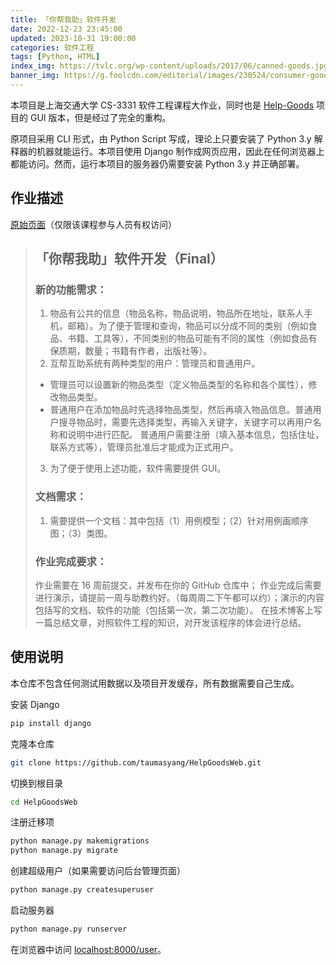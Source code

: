 ```yaml
---
title: 「你帮我助」软件开发
date: 2022-12-23 23:45:00
updated: 2023-10-31 19:00:00
categories: 软件工程
tags: [Python, HTML]
index_img: https://tvlc.org/wp-content/uploads/2017/06/canned-goods.jpg
banner_img: https://g.foolcdn.com/editorial/images/230524/consumer-goods.jpg
---
```


本项目是上海交通大学 CS-3331 软件工程课程大作业，同时也是 [Help-Goods](https://github.com/tau-young/Help-Goods) 项目的 GUI 版本，但是经过了完全的重构。

原项目采用 CLI 形式，由 Python Script 写成，理论上只要安装了 Python 3.y 解释器的机器就能运行。本项目使用 Django 制作成网页应用，因此在任何浏览器上都能访问。然而，运行本项目的服务器仍需要安装 Python 3.y 并正确部署。

## 作业描述

[原始页面](https://oc.sjtu.edu.cn/courses/48894/assignments/193007)（仅限该课程参与人员有权访问）

> ## 「你帮我助」软件开发（Final）
>
> ### 新的功能需求：
>
> 1. 物品有公共的信息（物品名称，物品说明，物品所在地址，联系人手机，邮箱）。为了便于管理和查询，物品可以分成不同的类别（例如食品、书籍、工具等），不同类别的物品可能有不同的属性（例如食品有保质期，数量；书籍有作者，出版社等）。
> 2. 互帮互助系统有两种类型的用户：管理员和普通用户。
> - 管理员可以设置新的物品类型（定义物品类型的名称和各个属性），修改物品类型。
> - 普通用户在添加物品时先选择物品类型，然后再填入物品信息。普通用户搜寻物品时，需要先选择类型，再输入关键字，关键字可以再用户名称和说明中进行匹配。
> 普通用户需要注册（填入基本信息，包括住址，联系方式等），管理员批准后才能成为正式用户。
>
> 3. 为了便于使用上述功能，软件需要提供 GUI。
>
> ### 文档需求：
>
> 1. 需要提供一个文档：其中包括（1）用例模型；（2）针对用例画顺序图；（3）类图。
>
> ### 作业完成要求：
>
> 作业需要在 16 周前提交，并发布在你的 GitHub 仓库中；
> 作业完成后需要进行演示，请提前一周与助教约好。（每周周二下午都可以约）；演示的内容包括写的文档、软件的功能（包括第一次，第二次功能）。
> 在技术博客上写一篇总结文章，对照软件工程的知识，对开发该程序的体会进行总结。

## 使用说明

本仓库不包含任何测试用数据以及项目开发缓存，所有数据需要自己生成。

安装 Django

```sh
pip install django
```

克隆本仓库

```sh
git clone https://github.com/taumasyang/HelpGoodsWeb.git
```

切换到根目录

```sh
cd HelpGoodsWeb
```

注册迁移项

```sh
python manage.py makemigrations
python manage.py migrate
```

创建超级用户（如果需要访问后台管理页面）

```sh
python manage.py createsuperuser
```

启动服务器

```sh
python manage.py runserver
```

在浏览器中访问 <localhost:8000/user>。

<!--
## UML 图

### 用例图

![Use Case](usecase.svg)

### 顺序图

![Sequence Register](sequence-register.svg)
![Sequence Login](sequence-login.svg)
![Sequence Logout](sequence-logout.svg)
![Sequence View User Info](sequence-viewuserinfo.svg)
![Sequence View Item List](sequence-viewitemlist.svg)
![Sequence View Item Info](sequence-viewiteminfo.svg)
![Sequence Post New Item](sequence-postnewitem.svg)
![Sequence Modify Item](sequence-modifyitem.svg)
![Sequence Grant User](sequence-grantuser.svg)
![Sequence Set New Item Type](sequence-setnewitemtype.svg)

### 类图

![Class Graph](class.svg)

## 开发体会

这个项目的前身 [Help-Goods](https://github.com/tau-young/Help-Goods) 是我比较满意的一个作品，功能并不复杂，使用命令行的方式不仅简洁而且方便。作业截止后出于个人兴趣我还加强了它的功能和易用性。只可惜第二次强制要求 GUI 界面，美其名曰「为了便于使用上述功能」。若少了这条限制，我本可以将命令行程序做的不比图形界面麻烦。所以……冲着这个图形界面的要求，这个项目被我拖了将近半个学期，期间还推倒重来了若干次。

### 开发框架的选择

最开始的问题是，我要用什么框架开发这个图形界面应用程序？最开始想到的就是经典的 Python Tkinter，不仅繁琐还不好调试，曾经用过这个包的我是绝对不想再次尝试的。

如果用 C++ 可以考虑 Visual Studio，初中阶段我还真尝试过用 VS 写了一个简单的加密/解密小程序，并且头一次惊叹居然一个图形界面程序可以只有 10KB 大小。当然后来想明白 VS 开发的这个程序肯定用了 .NET 运行库，毕竟 gcc 编译的命令行程序动辄上兆呢。

或者是，用 Qt 框架开发，我就可以让我的程序编写一次就能在所有平台上运行，这绝对是非常吸引人的。然而，我对 Qt 陌生到甚至连第一个项目都建立不起来，这接下去还玩什么呢。

要在 macOS 上开发程序，近年来的新晋选手必属 SwiftUI 了。苹果公司出品的程序设计语言 Swift 搭配苹果公司出品的图形框架 SwiftUI，在苹果公司出品的机器上运行，兼容性问题什么的都不用担心哒！事实上，我一开始确实决定使用 SwiftUI 开发这个项目，View 文件都已经写了一堆了。不过令人惊奇的是，我本打算将程序入口放在登录界面，由这个界面跳转到其他界面，而 SwiftUI 无法做到这一点。那段时间，我为了寻找类似的项目在互联网上茫茫搜索了半个月都没找到解决方案。这就是 SwiftUI 的缺点所在——出生四年，年年更新，SwiftUI 2.0 引入的新功能在 SwiftUI 4.0 被弃用，网上找的永远是过时的。而数据存储的 CoreData 模块甚至在开始学之前就令人劝退。我觉得，我是没办法在半个学期之内学完我需要的 SwiftUI 知识并成功开发出这个项目的。

最后，或许是无意中的发现，Django 成了我的最终选择。这是一个将 Python 作为网站后台的开发包。后端由 Python 负责处理网站请求，前端只需编写少量 HTML 即可。这样一来，可操作性就大了不少，而且可以应用 PyPI 上数千万开源包，也不用受各种未实现的气。

### 开发过程

软件过程模型总体上来说符合**增量模型**。项目分为三个子模块，分别是负责用户登录和注册的 `user` 模块、用于展示和操作物品的 `item` 模块，以及管理员批准用户和增加类型的 `staff` 模块。前端页面使用的是纯 HTML，采用了一点点 CSS，用于给表格加上边框。所以页面看上去并不美观，但是功能绝对不欠缺。

#### `user` 模块

登录页面相当于整个网站的入口，未登录的用户访问其他不该访问的页面时，都会被重定向到登录页面。包含登录和注册在内的诸多信息收集页面都采用了 Django Forms，方便了处理用户输入的步骤。第一个注册的用户将直接激活并被提拔为管理员。

用户模型分为两部分，一是 `django.auth` 模块提供的 `User` 模型，有它可以方便地进行登录、登出、检查用户等一系列认证操作，并可安全地储存用户的密码；二是自己建立的 `User` 模型，用于储存用户的其他信息，便于在其他模块调用。

在用户详细信息界面，电话号码和电子邮件地址被设置了超链接，直接点击可以拨打或发送电子邮件。未激活的用户将看到「禁止访问其他页面」的警告，正式用户将看到一个指向物品页面的超链接，管理员有一个指向管理页面的超链接。

#### `item` 模块

这个模块的主页面在一张 `<table>` 中展示了所有物品的信息，并且每个类型都有各自的页面，可以更详细地显示该类型专属的物品属性。用户可以添加物品、修改或删除自己添加的物品，管理员可以删除其他人的物品。

物品模型包括基类 `Base` 和派生类 `Item`，前者存有所有物品的共有属性信息，后者存有每个类型专属的属性信息。附加信息由管理员指定，无法提前硬编码在程序中，因此采用了 `JSON` 字符串的形式存在数据库中。

添加或编辑物品时，将由当前用户的信息自动填充部分表单，用户至少只需要填写物品名称和描述就可以完成一个物品的添加或编辑。当然，联系信息也可以修改成与当前用户信息不同的内容。

#### `staff` 模块

当有用户注册未审核时，管理员页面将会出现这些用户的信息。批准一个用户时，该用户的 `is_active` 属性被设置成 `True`；拒绝一个用户时，该用户的信息将被直接删除。当所有未审核用户都处理完成时，包含标题在内的审核部分将从主页面上完全消失。

主页面的下半部分列出了所有物品类型。当启动一个新项目时，类型默认为空，因此需要管理员新建一个默认类型。

动态表单是一个比较复杂的实现，~~偷懒~~方便起见，附加属性采用了超大号的输入框，用换行分隔不同的属性。

#### `admin` 模块

Django 提供了超级管理员的后台界面。如有需要，可以在超级后台管理用户状态、数据库中的物品信息。如果需要使用超级后台，需要用命令新建超级用户。但是，这个超级用户没有注册到自己建立的 `User` 模型中，因此不能登录前端页面。

### 测试过程

项目的测试与开发几乎并行，编写完一部分测试一部分。开始采用的是**白盒测试**方法，通过**条件/分支覆盖**测试程序逻辑。采用**自下而上的集成方式**，测试完各个模块后一起测试整个项目。最后上线前采用**黑盒测试**方法，模拟实际运行时项目的表现。

### 维护过程

**改正性维护**是开发过程中使用最多的维护活动。项目不能正常运行时使用此类维护。

**适应性维护**是修改软件架构或开发新功能时经常进行的维护活动。新功能要整合进原有的软件中，常常需要修改架构以便新旧功能能一起运行。

**完善性维护**也是有时需要进行的维护活动。尽管软件运行没有出现错误，但常常发现一项功能新的更便捷的实现方式，也会修改软件采用另一种实现方式。

**预防性维护**是偶尔进行的维护活动。
-->
